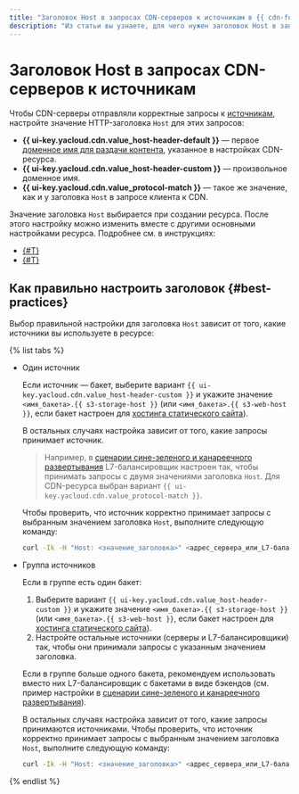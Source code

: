 ```yaml
---
title: "Заголовок Host в запросах CDN-серверов к источникам в {{ cdn-full-name }}"
description: "Из статьи вы узнаете, для чего нужен заголовок Host в запросах CDN-серверов к источникам, а также как правильно его настроить."
---
```


# Заголовок Host в запросах CDN-серверов к источникам

Чтобы CDN-серверы отправляли корректные запросы к [источникам](origins.md), настройте значение HTTP-заголовка `Host` для этих запросов:

* **{{ ui-key.yacloud.cdn.value_host-header-default }}** — первое [доменное имя для раздачи контента](resource.md#hostnames), указанное в настройках CDN-ресурса.
* **{{ ui-key.yacloud.cdn.value_host-header-custom }}** — произвольное доменное имя.
* **{{ ui-key.yacloud.cdn.value_protocol-match }}** — такое же значение, как и у заголовка `Host` в запросе клиента к CDN.

Значение заголовка `Host` выбирается при создании ресурса. После этого настройку можно изменить вместе с другими основными настройками ресурса. Подробнее см. в инструкциях:

* [{#T}](../operations/resources/create-resource.md)
* [{#T}](../operations/resources/configure-basics.md)

## Как правильно настроить заголовок {#best-practices}

Выбор правильной настройки для заголовка `Host` зависит от того, какие источники вы используете в ресурсе:

{% list tabs %}

- Один источник

  Если источник — бакет, выберите вариант `{{ ui-key.yacloud.cdn.value_host-header-custom }}` и укажите значение `<имя_бакета>.{{ s3-storage-host }}` (или `<имя_бакета>.{{ s3-web-host }}`, если бакет настроен для [хостинга статического сайта](../../storage/concepts/hosting.md)).

  В остальных случаях настройка зависит от того, какие запросы принимает источник.

  > Например, в [сценарии сине-зеленого и канареечного развертывания](../tutorials/blue-green-canary-deployment.md) L7-балансировщик настроен так, чтобы принимать запросы с двумя значениями заголовка `Host`. Для CDN-ресурса выбран вариант `{{ ui-key.yacloud.cdn.value_protocol-match }}`.

  Чтобы проверить, что источник корректно принимает запросы с выбранным значением заголовка `Host`, выполните следующую команду:

  ```bash
  curl -Ik -H "Host: <значение_заголовка>" <адрес_сервера_или_L7-балансировщика>
  ```

- Группа источников

  Если в группе есть один бакет:

  1. Выберите вариант `{{ ui-key.yacloud.cdn.value_host-header-custom }}` и укажите значение `<имя_бакета>.{{ s3-storage-host }}` (или `<имя_бакета>.{{ s3-web-host }}`, если бакет настроен для [хостинга статического сайта](../../storage/concepts/hosting.md)).
  1. Настройте остальные источники (серверы и L7-балансировщики) так, чтобы они принимали запросы с указанным значением заголовка.

  Если в группе больше одного бакета, рекомендуем использовать вместо них L7-балансировщик с бакетами в виде бэкендов (см. пример настройки в [сценарии сине-зеленого и канареечного развертывания](../tutorials/blue-green-canary-deployment.md)).

  В остальных случаях настройка зависит от того, какие запросы принимаются источниками. Чтобы проверить, что источник корректно принимает запросы с выбранным значением заголовка `Host`, выполните следующую команду:

  ```bash
  curl -Ik -H "Host: <значение_заголовка>" <адрес_сервера_или_L7-балансировщика>
  ```

{% endlist %}
